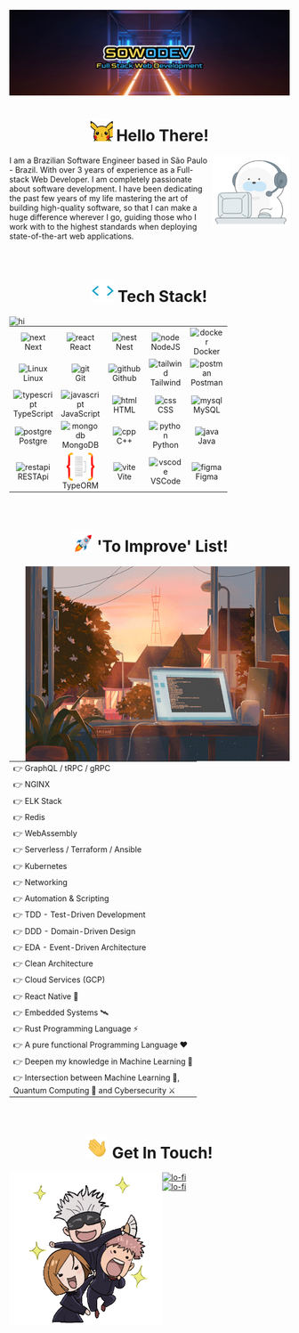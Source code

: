 
<a target="_blank" href="https://www.sowodev.com">

![Alt text](imgs/sowodev-logo.webp)

</a>

<!-- Hello Section -->
<div align="center">
<h1 align='center'><img alt='pica' src='./imgs/hello-pica.gif' width='40px' />&nbsp;Hello There!
</h1>
</div>

<img align="right" style="width: 140px; height: 130px" alt="hi" src="./imgs/about.gif" />
<p align="left">I am a Brazilian Software Engineer based in São Paulo - Brazil. With over 3 years of experience as a Full-stack Web Developer. I am completely passionate about software development.  I have been dedicating the past few years of my life mastering the art of building high-quality software, so that I can make a huge difference wherever I go, guiding those who I work with to the highest standards when deploying state-of-the-art web applications.</p>

<br>

<!-- TechStack Section -->
<div align="center">
    <h1><img width="40px" alt="hi" src="./imgs/tech-stack.gif" />&nbsp;Tech Stack!</h1>
</div>

<img align="left" style="width: 400px" alt="hi" src="./imgs/octocat-tools.gif" />
  
<div align="right">
   <table>
      <tr>
          <td width="60">
               <div align="center"><img align="center" alt="next" width="50" height="50" src="https://skillicons.dev/icons?i=next" />Next</div>
          </td>          
          <td width="60">
               <div align="center"><img align="center" alt="react" width="50" height="50" src="https://techstack-generator.vercel.app/react-icon.svg" />React</div>
          </td>
          <td width="60">
               <div align="center"><img align="center" alt="nest" width="50" height="50" src="https://cdn.jsdelivr.net/gh/devicons/devicon/icons/nestjs/nestjs-plain.svg" />Nest</div>
          </td>
          <td width="60">
               <div align="center"><img align="center" alt="node" width="50" height="50" src="https://cdn.jsdelivr.net/gh/devicons/devicon/icons/nodejs/nodejs-original.svg" />NodeJS</div>
          </td>
          <td width="60">
               <div align="center"><img align="center" alt="docker" width="50" height="50" src="https://techstack-generator.vercel.app/docker-icon.svg" />Docker</div>
          </td>   
      </tr>   
      <tr>
          <td width="60">
               <div align="center"><img align="center" alt="Linux" width="50" height="50" src="https://cdn.jsdelivr.net/gh/devicons/devicon/icons/linux/linux-original.svg" />Linux</div>
          </td>
          <td width="60">
               <div align="center"><img align="center" alt="git" width="50" height="50" src="https://cdn.jsdelivr.net/gh/devicons/devicon/icons/git/git-original.svg" /><br>Git</div>
          </td>
          <td width="60">
               <div align="center"><img align="center" alt="github" width="50" height="50" src="https://techstack-generator.vercel.app/github-icon.svg" />Github</div>
          </td>
                    <td width="60">
               <div align="center"><img align="center" alt="tailwind" width="50" height="50" src="https://skillicons.dev/icons?i=tailwind" />Tailwind</div>
          </td>
          <td width="60">
               <div align="center"><img align="center" alt="postman" width="50" height="50" src="https://skillicons.dev/icons?i=postman" />Postman</div>
          </td>             
      </tr>
      <tr>
          <td width="60">
               <div align="center"><img align="center" alt="typescript" width="50" height="50" src="https://cdn.jsdelivr.net/gh/devicons/devicon/icons/typescript/typescript-plain.svg" />TypeScript</div>
          </td>      
          <td width="60">
               <div align="center"><img align="center" alt="javascript" width="50" height="50" src="https://cdn.jsdelivr.net/gh/devicons/devicon/icons/javascript/javascript-plain.svg" />JavaScript</div>
          </td>
          <td width="60">
               <div align="center"><img align="center" alt="html" width="50" height="50" src="https://cdn.jsdelivr.net/gh/devicons/devicon/icons/html5/html5-plain.svg" />HTML</div>
          </td>
          <td width="60">
               <div align="center"><img align="center" alt="css" width="50" height="50" src="https://cdn.jsdelivr.net/gh/devicons/devicon/icons/css3/css3-plain.svg" />CSS</div>
          </td>
          <td width="60">
               <div align="center"><img align="center" alt="mysql" width="50" height="50" src="https://techstack-generator.vercel.app/mysql-icon.svg" />MySQL</div>
          </td>                                
      </tr>  
      <tr>
          <td width="60">
               <div align="center"><img align="center" alt="postgre" width="50" height="50" src="https://cdn.jsdelivr.net/gh/devicons/devicon/icons/postgresql/postgresql-original.svg" />Postgre</div>
          </td>           
          <td width="60">
               <div align="center"><img align="center" alt="mongodb" width="50" height="50" src="https://skillicons.dev/icons?i=mongo" />MongoDB</div>
          </td>     
          <td width="60">
               <div align="center"><img align="center" alt="cpp" width="50" height="50" src="https://techstack-generator.vercel.app/cpp-icon.svg" />C++</div>
          </td>           
          <td width="60">
               <div align="center"><img align="center" alt="python" width="50" height="50" src="https://techstack-generator.vercel.app/python-icon.svg" />Python</div>
          </td>                      
          <td width="60">
               <div align="center"><img align="center" alt="java" width="50" height="50" src="https://techstack-generator.vercel.app/java-icon.svg" />Java</div>
          </td> 
      </tr>
      <tr>
          <td width="60">
               <div align="center"><img align="center" alt="restapi" width="50" height="50" src="https://techstack-generator.vercel.app/restapi-icon.svg" />RESTApi</div>
          </td>                
          <td width="60">
               <div align="center"><img align="center" alt="typeorm" width="50" height="50" src="./imgs/typeorm.svg" />TypeORM</div>
          </td>          
          <td width="60">
               <div align="center"><img align="center" alt="vite" width="50" height="50" src="https://skillicons.dev/icons?i=vite" />Vite</div>
          </td> 
          <td width="60">
               <div align="center"><img align="center" alt="vscode" width="50" height="50" src="https://cdn.jsdelivr.net/gh/devicons/devicon/icons/vscode/vscode-original.svg" />VSCode</div>
          </td>            
          <td width="60">
               <div align="center"><img align="center" alt="figma" width="50" height="50" src="https://cdn.jsdelivr.net/gh/devicons/devicon/icons/figma/figma-original.svg" />Figma</div>
          </td>                     
      </tr>      
   </table>
</div>

<br>

<!-- Improvements Section -->
<div align="center">
   <h1><img width="40px" alt="hi" src="./imgs/rocket.gif" />&nbsp;'To Improve' List!</h1>
</div>

<img align="right" width="475px" height="350px" alt="lo-fi" src="./imgs/learning.gif">

<div align="left">
   <table>
      <tr>
          <td>
              👉 GraphQL / tRPC / gRPC
          </td>
      </tr>
      <tr>
          <td>
              👉 NGINX
          </td>
      </tr>
      <tr>
          <td>
              👉 ELK Stack
          </td>
      </tr>
      <tr>
          <td>
              👉 Redis
          </td>
      </tr>      
      <tr>
          <td>
              👉 WebAssembly
          </td>
      </tr>
      <tr>
          <td>
              👉 Serverless / Terraform / Ansible
          </td>
      </tr>
      <tr>
          <td>
              👉 Kubernetes
          </td>
      </tr> 
      <tr>
          <td>
              👉 Networking
          </td>
      </tr>
      <tr>
          <td>
              👉 Automation & Scripting
          </td>
      </tr>            
      <tr>
          <td>
             👉 TDD - Test-Driven Development
          </td>
      </tr>
      <tr>
          <td>
             👉 DDD - Domain-Driven Design
          </td>
      </tr>   
      <tr>
          <td>
             👉 EDA - Event-Driven Architecture
          </td>
      </tr>           
      <tr>
          <td>
              👉 Clean Architecture
          </td>
      </tr>
      <tr>
          <td>
              👉 Cloud Services (GCP)
          </td>
      </tr>
      <tr>
          <td>
              👉 React Native 📱
          </td>
      </tr>
      <tr>
          <td>
              👉 Embedded Systems 🛰️
          </td>
      </tr>
      <tr>
          <td>
              👉 Rust Programming Language ⚡
          </td>
      </tr>
      <tr>
          <td>
              👉 A pure functional Programming Language ❤️
          </td>
      </tr>
      <tr>
          <td>
              👉 Deepen my knowledge in Machine Learning 🦾
          </td>
      </tr>
      <tr>
          <td>
              👉 Intersection between Machine Learning 🦾,<br> Quantum Computing 🧠 and Cybersecurity ⚔️
          </td>
      </tr>   
   </table>
</div>

<br>

<!-- GetInTouch Section -->
<div  align="center">

   <h1><img width="40px" alt="hi" src="./imgs/hello.gif" />&nbsp;Get In Touch!</h1>
</div>

<img align="left" width="275px" alt="lo-fi" src="./imgs/jujutsu-kaisen.gif" />

<p>
   <a href="https://www.linkedin.com/in/wendelloliveiradasilva">
       <img alt="lo-fi" src="https://img.shields.io/badge/LinkedIn-0077B5?style=for-the-badge&logo=linkedin&logoColor=white" />
   </a>
   <br>
   <a href="mailto:wendelloliveirasud@gmail.com">
       <img alt="lo-fi" src="https://img.shields.io/badge/Gmail-D14836?style=for-the-badge&logo=gmail&logoColor=white" />
   </a>
</p>
